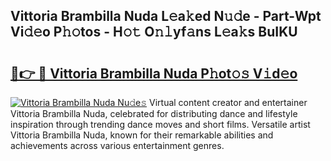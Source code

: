 ## Vittoria Brambilla Nuda L𝚎a𝚔ed N𝚞𝚍e - Part-Wpt Vi𝚍𝚎o P𝚑𝚘tos - H𝚘𝚝 O𝚗𝚕yf𝚊ns L𝚎a𝚔s BuIKU

# <h2><a href="http://kf6gfb.oniu.top/?m=Vittoria+Brambilla+Nuda">🔗👉 🔴 Vittoria Brambilla Nuda P𝚑ot𝚘𝚜 V𝚒d𝚎o</a></h2>

[![Vittoria Brambilla Nuda Nu𝚍e𝚜](https://i.imgur.com/0qMVB7G.gif)](http://kf6gfb.oniu.top/?m=Vittoria+Brambilla+Nuda)
Virtual content creator and entertainer Vittoria Brambilla Nuda, celebrated for distributing dance and lifestyle inspiration through trending dance moves and short films. Versatile artist Vittoria Brambilla Nuda, known for their remarkable abilities and achievements across various entertainment genres.  
